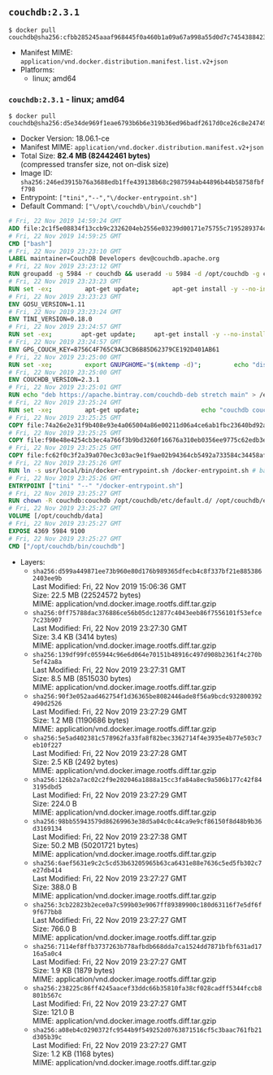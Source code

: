 ## `couchdb:2.3.1`

```console
$ docker pull couchdb@sha256:cfbb285245aaaf968445f0a460b1a09a67a998a55d0d7c7454388423782d5c49
```

-	Manifest MIME: `application/vnd.docker.distribution.manifest.list.v2+json`
-	Platforms:
	-	linux; amd64

### `couchdb:2.3.1` - linux; amd64

```console
$ docker pull couchdb@sha256:d5e34de969f1eae6793b6b6e319b36ed96badf2617d0ce26c8e247494b1e4ead
```

-	Docker Version: 18.06.1-ce
-	Manifest MIME: `application/vnd.docker.distribution.manifest.v2+json`
-	Total Size: **82.4 MB (82442461 bytes)**  
	(compressed transfer size, not on-disk size)
-	Image ID: `sha256:246ed3915b76a3688edb1ffe439138b68c2987594ab44896b44b58758fbff798`
-	Entrypoint: `["tini","--","\/docker-entrypoint.sh"]`
-	Default Command: `["\/opt\/couchdb\/bin\/couchdb"]`

```dockerfile
# Fri, 22 Nov 2019 14:59:24 GMT
ADD file:2c1f5e08834f13ccb9c2326204eb2556e03239d00171e75755c7195289374c61 in / 
# Fri, 22 Nov 2019 14:59:25 GMT
CMD ["bash"]
# Fri, 22 Nov 2019 23:23:10 GMT
LABEL maintainer=CouchDB Developers dev@couchdb.apache.org
# Fri, 22 Nov 2019 23:23:12 GMT
RUN groupadd -g 5984 -r couchdb && useradd -u 5984 -d /opt/couchdb -g couchdb couchdb
# Fri, 22 Nov 2019 23:23:23 GMT
RUN set -ex;         apt-get update;         apt-get install -y --no-install-recommends                 apt-transport-https                 ca-certificates                 dirmngr                 gnupg         ;         rm -rf /var/lib/apt/lists/*
# Fri, 22 Nov 2019 23:23:23 GMT
ENV GOSU_VERSION=1.11
# Fri, 22 Nov 2019 23:23:24 GMT
ENV TINI_VERSION=0.18.0
# Fri, 22 Nov 2019 23:24:57 GMT
RUN set -ex; 		apt-get update; 	apt-get install -y --no-install-recommends wget; 	rm -rf /var/lib/apt/lists/*; 		dpkgArch="$(dpkg --print-architecture | awk -F- '{ print $NF }')"; 		wget -O /usr/local/bin/gosu "https://github.com/tianon/gosu/releases/download/${GOSU_VERSION}/gosu-$dpkgArch"; 	wget -O /usr/local/bin/gosu.asc "https://github.com/tianon/gosu/releases/download/$GOSU_VERSION/gosu-$dpkgArch.asc"; 	export GNUPGHOME="$(mktemp -d)";         echo "disable-ipv6" >> ${GNUPGHOME}/dirmngr.conf;         for server in $(shuf -e pgpkeys.mit.edu             ha.pool.sks-keyservers.net             hkp://p80.pool.sks-keyservers.net:80             pgp.mit.edu) ; do         gpg --batch --keyserver $server --recv-keys B42F6819007F00F88E364FD4036A9C25BF357DD4 && break || : ;         done; 	gpg --batch --verify /usr/local/bin/gosu.asc /usr/local/bin/gosu; 	rm -rf "$GNUPGHOME" /usr/local/bin/gosu.asc; 	chmod +x /usr/local/bin/gosu; 	gosu nobody true;     	wget -O /usr/local/bin/tini "https://github.com/krallin/tini/releases/download/v${TINI_VERSION}/tini-$dpkgArch"; 	wget -O /usr/local/bin/tini.asc "https://github.com/krallin/tini/releases/download/v${TINI_VERSION}/tini-$dpkgArch.asc"; 	export GNUPGHOME="$(mktemp -d)";         echo "disable-ipv6" >> ${GNUPGHOME}/dirmngr.conf;         for server in $(shuf -e pgpkeys.mit.edu             ha.pool.sks-keyservers.net             hkp://p80.pool.sks-keyservers.net:80             pgp.mit.edu) ; do         gpg --batch --keyserver $server --recv-keys 595E85A6B1B4779EA4DAAEC70B588DFF0527A9B7 && break || : ;         done; 	gpg --batch --verify /usr/local/bin/tini.asc /usr/local/bin/tini; 	rm -rf "$GNUPGHOME" /usr/local/bin/tini.asc; 	chmod +x /usr/local/bin/tini;         apt-get purge -y --auto-remove wget; 	tini --version
# Fri, 22 Nov 2019 23:24:57 GMT
ENV GPG_COUCH_KEY=8756C4F765C9AC3CB6B85D62379CE192D401AB61
# Fri, 22 Nov 2019 23:25:00 GMT
RUN set -xe;         export GNUPGHOME="$(mktemp -d)";         echo "disable-ipv6" >> ${GNUPGHOME}/dirmngr.conf;         for server in $(shuf -e pgpkeys.mit.edu             ha.pool.sks-keyservers.net             hkp://p80.pool.sks-keyservers.net:80             pgp.mit.edu) ; do                 gpg --batch --keyserver $server --recv-keys $GPG_COUCH_KEY && break || : ;         done;         gpg --batch --export $GPG_COUCH_KEY > /etc/apt/trusted.gpg.d/couchdb.gpg;         command -v gpgconf && gpgconf --kill all || :;         rm -rf "$GNUPGHOME";         apt-key list
# Fri, 22 Nov 2019 23:25:00 GMT
ENV COUCHDB_VERSION=2.3.1
# Fri, 22 Nov 2019 23:25:01 GMT
RUN echo "deb https://apache.bintray.com/couchdb-deb stretch main" > /etc/apt/sources.list.d/couchdb.list
# Fri, 22 Nov 2019 23:25:24 GMT
RUN set -xe;         apt-get update;                 echo "couchdb couchdb/mode select none" | debconf-set-selections;         DEBIAN_FRONTEND=noninteractive apt-get install -y --allow-downgrades --allow-remove-essential --allow-change-held-packages                 couchdb="$COUCHDB_VERSION"~stretch         ;         rmdir /var/lib/couchdb /var/log/couchdb;         rm /opt/couchdb/data /opt/couchdb/var/log;         mkdir -p /opt/couchdb/data /opt/couchdb/var/log;         chown couchdb:couchdb /opt/couchdb/data /opt/couchdb/var/log;         chmod 777 /opt/couchdb/data /opt/couchdb/var/log;         rm /opt/couchdb/etc/default.d/10-filelog.ini;         rm -rf /var/lib/apt/lists/*
# Fri, 22 Nov 2019 23:25:25 GMT
COPY file:74a26e2e31f9b408e93e4a065004a86e00211d06a4ce6ab1fbc23640bd92a929 in /opt/couchdb/etc/default.d/ 
# Fri, 22 Nov 2019 23:25:25 GMT
COPY file:f98e48e4254cb3ec4a766f3b9bd3260f16676a310eb0356ee9775c62edb3e8f3 in /opt/couchdb/etc/ 
# Fri, 22 Nov 2019 23:25:25 GMT
COPY file:fc62f0c3f2a39a070ec3c03ac9e1f9ae02b94364cb5492a733584c34458af969 in /usr/local/bin 
# Fri, 22 Nov 2019 23:25:26 GMT
RUN ln -s usr/local/bin/docker-entrypoint.sh /docker-entrypoint.sh # backwards compat
# Fri, 22 Nov 2019 23:25:26 GMT
ENTRYPOINT ["tini" "--" "/docker-entrypoint.sh"]
# Fri, 22 Nov 2019 23:25:27 GMT
RUN chown -R couchdb:couchdb /opt/couchdb/etc/default.d/ /opt/couchdb/etc/vm.args
# Fri, 22 Nov 2019 23:25:27 GMT
VOLUME [/opt/couchdb/data]
# Fri, 22 Nov 2019 23:25:27 GMT
EXPOSE 4369 5984 9100
# Fri, 22 Nov 2019 23:25:27 GMT
CMD ["/opt/couchdb/bin/couchdb"]
```

-	Layers:
	-	`sha256:d599a449871ee73b960e80d176b989365dfecb4c8f337bf21e8853862403ee9b`  
		Last Modified: Fri, 22 Nov 2019 15:06:36 GMT  
		Size: 22.5 MB (22524572 bytes)  
		MIME: application/vnd.docker.image.rootfs.diff.tar.gzip
	-	`sha256:0ff75788dac376886ce56b05dc12877c4043eeb86f7556101f53efce7c23b907`  
		Last Modified: Fri, 22 Nov 2019 23:27:30 GMT  
		Size: 3.4 KB (3414 bytes)  
		MIME: application/vnd.docker.image.rootfs.diff.tar.gzip
	-	`sha256:139df99fc055944c96e6d064e70151b48916c497d908b2361f4c270b5ef42a8a`  
		Last Modified: Fri, 22 Nov 2019 23:27:31 GMT  
		Size: 8.5 MB (8515030 bytes)  
		MIME: application/vnd.docker.image.rootfs.diff.tar.gzip
	-	`sha256:90f3e052aad462754f1d36365be8082446ade8f56a9bcdc932800392490d2526`  
		Last Modified: Fri, 22 Nov 2019 23:27:29 GMT  
		Size: 1.2 MB (1190686 bytes)  
		MIME: application/vnd.docker.image.rootfs.diff.tar.gzip
	-	`sha256:5e5ad402381c578962fa33fa8f82bec3362714f4e3935e4b77e503c7eb10f227`  
		Last Modified: Fri, 22 Nov 2019 23:27:28 GMT  
		Size: 2.5 KB (2492 bytes)  
		MIME: application/vnd.docker.image.rootfs.diff.tar.gzip
	-	`sha256:126b2a7ac02c2f9e202046a1888a15cc3fa84a8ec9a506b177c42f843195dbd5`  
		Last Modified: Fri, 22 Nov 2019 23:27:29 GMT  
		Size: 224.0 B  
		MIME: application/vnd.docker.image.rootfs.diff.tar.gzip
	-	`sha256:98bb55943579d86269963e38d5a04c0c44ca9e9cf86150f8d48b9b36d3169134`  
		Last Modified: Fri, 22 Nov 2019 23:27:38 GMT  
		Size: 50.2 MB (50201721 bytes)  
		MIME: application/vnd.docker.image.rootfs.diff.tar.gzip
	-	`sha256:6aef5631e9c2c5cd53b63205965b63ca6431e88e7636c5ed5fb302c7e27db414`  
		Last Modified: Fri, 22 Nov 2019 23:27:27 GMT  
		Size: 388.0 B  
		MIME: application/vnd.docker.image.rootfs.diff.tar.gzip
	-	`sha256:3cb22823b2ece0a7c599b03e9067ff89389900c180d63116f7e5df6f9f677bb8`  
		Last Modified: Fri, 22 Nov 2019 23:27:27 GMT  
		Size: 766.0 B  
		MIME: application/vnd.docker.image.rootfs.diff.tar.gzip
	-	`sha256:7114ef8ffb3737263b778afbdb668dda7ca1524dd7871bfbf631ad1716a5a0c4`  
		Last Modified: Fri, 22 Nov 2019 23:27:27 GMT  
		Size: 1.9 KB (1879 bytes)  
		MIME: application/vnd.docker.image.rootfs.diff.tar.gzip
	-	`sha256:238225c86ff4245aacef33ddc66b35810fa38cf028cadff5344fccb8801b567c`  
		Last Modified: Fri, 22 Nov 2019 23:27:27 GMT  
		Size: 121.0 B  
		MIME: application/vnd.docker.image.rootfs.diff.tar.gzip
	-	`sha256:a08eb4c0290372fc9544b9f549252d0763871516cf5c3baac761fb21d305b39c`  
		Last Modified: Fri, 22 Nov 2019 23:27:27 GMT  
		Size: 1.2 KB (1168 bytes)  
		MIME: application/vnd.docker.image.rootfs.diff.tar.gzip
